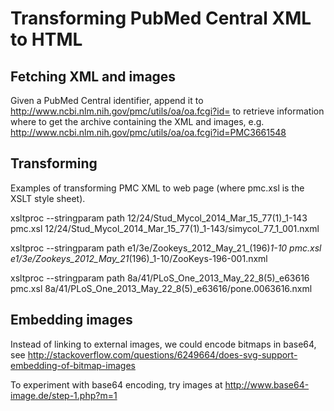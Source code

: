 # Transforming PubMed Central XML to HTML

## Fetching XML and images

Given a PubMed Central identifier, append it to http://www.ncbi.nlm.nih.gov/pmc/utils/oa/oa.fcgi?id= to retrieve information where to get the archive containing the XML and images, e.g. http://www.ncbi.nlm.nih.gov/pmc/utils/oa/oa.fcgi?id=PMC3661548

## Transforming

Examples of transforming PMC XML to web page (where pmc.xsl is the XSLT style sheet).

xsltproc --stringparam path 12/24/Stud_Mycol_2014_Mar_15_77\(1\)_1-143 pmc.xsl 12/24/Stud_Mycol_2014_Mar_15_77\(1\)_1-143/simycol_77_1_001.nxml

xsltproc --stringparam path e1/3e/Zookeys_2012_May_21_\(196\)_1-10 pmc.xsl e1/3e/Zookeys_2012_May_21_\(196\)_1-10/ZooKeys-196-001.nxml

xsltproc --stringparam path  8a/41/PLoS_One_2013_May_22_8\(5\)_e63616 pmc.xsl 8a/41/PLoS_One_2013_May_22_8\(5\)_e63616/pone.0063616.nxml

## Embedding images

Instead of linking to external images, we could encode bitmaps in base64, see http://stackoverflow.com/questions/6249664/does-svg-support-embedding-of-bitmap-images

To experiment with base64 encoding, try images at http://www.base64-image.de/step-1.php?m=1
